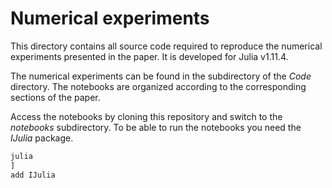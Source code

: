 # Numerical experiments

This directory contains all source code required to reproduce the numerical experiments presented in the paper. It is developed for Julia v1.11.4.

The numerical experiments can be found in the <notebooks> subdirectory of the _Code_ directory. 
The notebooks are organized according to the corresponding sections of the paper.

Access the notebooks by cloning this repository and switch to the _notebooks_ subdirectory. 
To be able to run the notebooks you need the _IJulia_ package.

```julia
julia
]
add IJulia
```

